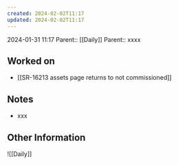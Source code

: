 ```yaml
---
created: 2024-02-02T11:17
updated: 2024-02-02T11:17
---
```

2024-01-31 11:17
Parent:: [[Daily]] 
Parent:: xxxx
## Worked on

- [[SR-16213 assets page returns to not commissioned]]

## Notes

- xxx

## Other Information

![[Daily]]
